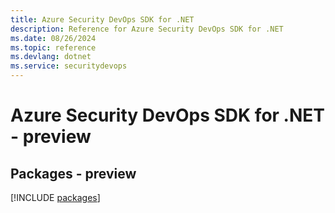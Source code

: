 ```yaml
---
title: Azure Security DevOps SDK for .NET
description: Reference for Azure Security DevOps SDK for .NET
ms.date: 08/26/2024
ms.topic: reference
ms.devlang: dotnet
ms.service: securitydevops
---
```

# Azure Security DevOps SDK for .NET - preview
## Packages - preview
[!INCLUDE [packages](security-devops-index.md)]